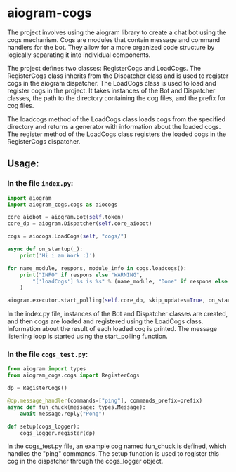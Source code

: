 # aiogram-cogs

The project involves using the aiogram library to create a chat bot using the cogs mechanism. Cogs are modules that contain message and command handlers for the bot. They allow for a more organized code structure by logically separating it into individual components.

The project defines two classes: RegisterCogs and LoadCogs. The RegisterCogs class inherits from the Dispatcher class and is used to register cogs in the aiogram dispatcher. The LoadCogs class is used to load and register cogs in the project. It takes instances of the Bot and Dispatcher classes, the path to the directory containing the cog files, and the prefix for cog files.

The loadcogs method of the LoadCogs class loads cogs from the specified directory and returns a generator with information about the loaded cogs. The register method of the LoadCogs class registers the loaded cogs in the RegisterCogs dispatcher.


## Usage:

### In the file `index.py`:
```py
import aiogram
import aiogram_cogs.cogs as aiocogs

core_aiobot = aiogram.Bot(self.token)
core_dp = aiogram.Dispatcher(self.core_aiobot)

cogs = aiocogs.LoadCogs(self, "cogs/")

async def on_startup(_):
    print('Hi i am Work :)')

for name_module, respons, module_info in cogs.loadcogs():
    print("INFO" if respons else "WARNING",
        "['loadCogs'] %s is %s" % (name_module, "Done" if respons else f"Error \n - {module_info}") 
    )

aiogram.executor.start_polling(self.core_dp, skip_updates=True, on_startup=self.on_startup)
```

In the index.py file, instances of the Bot and Dispatcher classes are created, and then cogs are loaded and registered using the LoadCogs class. Information about the result of each loaded cog is printed. The message listening loop is started using the start_polling function.


### In the file `cogs_test.py`:

```py
from aiogram import types
from aiogram_cogs.cogs import RegisterCogs

dp = RegisterCogs()

@dp.message_handler(commands=["ping"], commands_prefix=prefix)
async def fun_chuck(message: types.Message):
    await message.reply("Pong")

def setup(cogs_logger):
    cogs_logger.register(dp)
```

In the cogs_test.py file, an example cog named fun_chuck is defined, which handles the "ping" commands. The setup function is used to register this cog in the dispatcher through the cogs_logger object.
